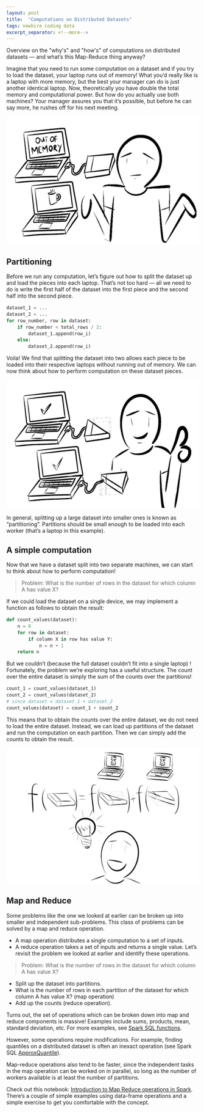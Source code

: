 ```yaml
---
layout: post
title:  "Computations on Distributed Datasets"
tags: newhire coding data
excerpt_separator: <!--more-->
---
```


Overview on the "why's" and "how's" of computations on distributed datasets — and what’s this Map-Reduce thing anyway?
<!--more-->

Imagine that you need to run some computation on a dataset and if you try to load the dataset, your laptop runs out of memory! What you’d really like is a laptop with more memory, but the best your manager can do is just another identical laptop. Now, theoretically you have double the total memory and computational power. But how do you actually use both machines? Your manager assures you that it’s possible, but before he can say more, he rushes off for his next meeting.

![two laptops no work](/assets/posts/2022-01-29/01_two_laptops_no_work.jpg)


## Partitioning
Before we run any computation, let’s figure out how to split the dataset up and load the pieces into each laptop. That’s not too hard — all we need to do is write the first half of the dataset into the first piece and the second half into the second piece.
```python
dataset_1 = ...
dataset_2 = ...
for row_number, row in dataset:
    if row_number < total_rows / 2:
        dataset_1.append(row_i)
    else:
        dataset_2.append(row_i)
```
Voila! We find that splitting the dataset into two allows each piece to be loaded into their respective laptops without running out of memory. We can now think about how to perform computation on these dataset pieces.

![divide and conquer](/assets/posts/2022-01-29/02_divide_and_conquer.jpg)

In general, splitting up a large dataset into smaller ones is known as “partitioning”. Partitions should be small enough to be loaded into each worker (that’s a laptop in this example).

## A simple computation
Now that we have a dataset split into two separate machines, we can start to think about how to perform computation!

> Problem: What is the number of rows in the dataset for which column A has value X?

If we could load the dataset on a single device, we may implement a function as follows to obtain the result:
```python
def count_values(dataset):
    n = 0
    for row in dataset:
        if column X in row has value Y:
            n = n + 1
    return n
```

But we couldn’t (because the full dataset couldn’t fit into a single laptop) ! Fortunately, the problem we’re exploring has a useful structure. The count over the entire dataset is simply the sum of the counts over the partitions!
```python
count_1 = count_values(dataset_1)
count_2 = count_values(dataset_2)
# since dataset = dataset_1 + dataset_2
count_values(dataset) = count_1 + count_2
```
This means that to obtain the counts over the entire dataset, we do not need to load the entire dataset. Instead, we can load up partitions of the dataset and run the computation on each partition. Then we can simply add the counts to obtain the result.

![map and reduce](/assets/posts/2022-01-29/03_map_and_reduce.jpg)


## Map and Reduce
Some problems like the one we looked at earlier can be broken up into smaller and independent sub-problems. This class of problems can be solved by a map and reduce operation.
- A map operation distributes a single computation to a set of inputs.
- A reduce operation takes a set of inputs and returns a single value.
Let’s revisit the problem we looked at earlier and identify these operations.

> Problem: What is the number of rows in the dataset for which column A has value X?

- Split up the dataset into partitions.
- What is the number of rows in each partition of the dataset for which column A has value X? (map operation)
- Add up the counts (reduce operation).

Turns out, the set of operations which can be broken down into map and reduce components is massive! Examples include sums, products, mean, standard deviation, etc. For more examples, see [Spark SQL functions](https://spark.apache.org/docs/latest/api/python/reference/pyspark.sql.html#functions).

However, some operations require modifications. For example, finding quantiles on a distributed dataset is often an inexact operation (see Spark SQL [ApproxQuantile](https://spark.apache.org/docs/latest/api/python/reference/api/pyspark.sql.DataFrame.approxQuantile.html)).

Map-reduce operations also tend to be faster, since the independent tasks in the map operation can be worked on in parallel, so long as the number of workers available is at least the number of partitions.

Check out this notebook: [Introduction to Map Reduce operations in Spark](https://colab.research.google.com/drive/15gT9y2WtUjWku5qCJmYCDMP3g7JvuIrn). There’s a couple of simple examples using data-frame operations and a simple exercise to get you comfortable with the concept.
